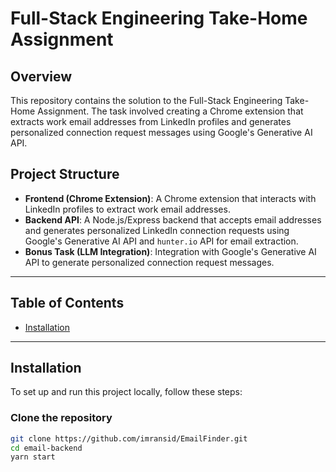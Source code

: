 # Full-Stack Engineering Take-Home Assignment

## Overview

This repository contains the solution to the Full-Stack Engineering Take-Home Assignment. The task involved creating a Chrome extension that extracts work email addresses from LinkedIn profiles and generates personalized connection request messages using Google's Generative AI API.

## Project Structure

- **Frontend (Chrome Extension)**: A Chrome extension that interacts with LinkedIn profiles to extract work email addresses.
- **Backend API**: A Node.js/Express backend that accepts email addresses and generates personalized LinkedIn connection requests using Google's Generative AI API and `hunter.io` API for email extraction.
- **Bonus Task (LLM Integration)**: Integration with Google's Generative AI API to generate personalized connection request messages.

---

## Table of Contents

- [Installation](#installation)

---

## Installation

To set up and run this project locally, follow these steps:

### Clone the repository

```bash
git clone https://github.com/imransid/EmailFinder.git
cd email-backend
yarn start
```
